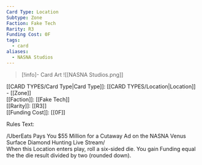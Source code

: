 ```yaml
---
Card Type: Location
Subtype: Zone
Faction: Fake Tech
Rarity: R3
Funding Cost: 0F
tags:
  - card
aliases:
  - NASNA Studios
---
```

> [!info]- Card Art
> ![[NASNA Studios.png]]

[[CARD TYPES/Card Type|Card Type]]: [[CARD TYPES/Location|Location]] - [[Zone]]  
[[Faction]]: [[Fake Tech]]  
[[Rarity]]: [[R3]]  
[[Funding Cost]]: [[0F]]  

Rules Text:  

/UberEats Pays You $55 Million for a Cutaway Ad on the NASNA Venus Surface Diamond Hunting Live Stream/   
When this Location enters play, roll a six-sided die. You gain Funding equal the the die result divided by two (rounded down).  